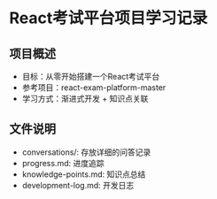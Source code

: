 # React考试平台项目学习记录

## 项目概述
- 目标：从零开始搭建一个React考试平台
- 参考项目：react-exam-platform-master
- 学习方式：渐进式开发 + 知识点关联

## 文件说明
- conversations/: 存放详细的问答记录
- progress.md: 进度追踪
- knowledge-points.md: 知识点总结
- development-log.md: 开发日志 